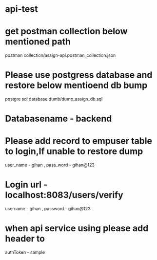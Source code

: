 # api-test
# get postman collection below mentioned path
postman collection/assign-api.postman_collection.json
# Please use postgress database and restore below mentioend db bump
  postgre sql database dumb/dump_assign_db.sql
# Databasename - backend
# Please add record to empuser table to login,If unable to restore dump 
  user_name - gihan , 
  pass_word - gihan@123
# Login url - localhost:8083/users/verify
  username - gihan ,
  password - gihan@123
# when api service using please add header to 
  authToken - sample
